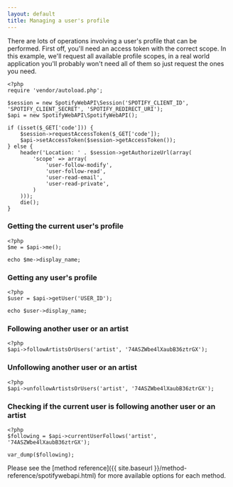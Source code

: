 ```yaml
---
layout: default
title: Managing a user's profile
---
```


There are lots of operations involving a user's profile that can be performed.
First off, you'll need an access token with the correct scope.
In this example, we'll request all available profile scopes, in a real world application you'll probably won't need all of them so just request the ones you need.

    <?php
    require 'vendor/autoload.php';

    $session = new SpotifyWebAPI\Session('SPOTIFY_CLIENT_ID', 'SPOTIFY_CLIENT_SECRET', 'SPOTIFY_REDIRECT_URI');
    $api = new SpotifyWebAPI\SpotifyWebAPI();

    if (isset($_GET['code'])) {
        $session->requestAccessToken($_GET['code']);
        $api->setAccessToken($session->getAccessToken());
    } else {
        header('Location: ' . $session->getAuthorizeUrl(array(
            'scope' => array(
                'user-follow-modify',
                'user-follow-read',
                'user-read-email',
                'user-read-private',
            )
        )));
        die();
    }

### Getting the current user's profile

    <?php
    $me = $api->me();

    echo $me->display_name;

### Getting any user's profile

    <?php
    $user = $api->getUser('USER_ID');

    echo $user->display_name;

### Following another user or an artist

    <?php
    $api->followArtistsOrUsers('artist', '74ASZWbe4lXaubB36ztrGX');

### Unfollowing another user or an artist

    <?php
    $api->unfollowArtistsOrUsers('artist', '74ASZWbe4lXaubB36ztrGX');

### Checking if the current user is following another user or an artist

    <?php
    $following = $api->currentUserFollows('artist', '74ASZWbe4lXaubB36ztrGX');

    var_dump($following);

Please see the [method reference]({{ site.baseurl }}/method-reference/spotifywebapi.html) for more available options for each method.
